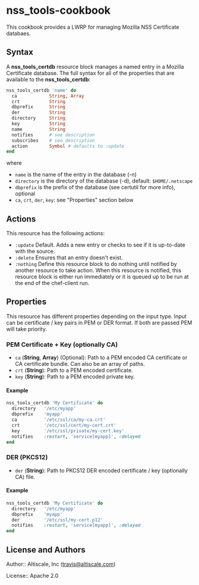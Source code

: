 # nss_tools-cookbook

This cookbook provides a LWRP for managing Mozilla NSS Certificate databaes.

## Syntax

A **nss_tools_certdb** resource block manages a named entry in a Mozilla Certificate
database.  The full syntax for all of the properties that are available to the
**nss_tools_certdb**:
```ruby
nss_tools_certdb 'name' do
  ca            String, Array
  crt           String
  dbprefix      String
  der           String
  directory     String
  key           String
  name          String
  notifies      # see description
  subscribes    # see description
  action        Symbol # defaults to :update
end
```
where
* `name` is the name of the entry in the database (-n)
* `directory` is the directory of the database (-d), default: `$HOME/.netscape`
* `dbprefix` is the prefix of the database (see certutil for more info), optional
* `ca`, `crt`, `der`, `key`: see "Properties" section below

## Actions

This resource has the following actions:

* `:update` Default.  Adds a new entry or checks to see if it is up-to-date with
the source.
* `:delete` Ensures that an entry doesn't exist.
* `:nothing` Define this resource block to do nothing until notified by another
resource to take action. When this resource is notified, this resource block is
either run immediately or it is queued up to be run at the end of the
chef-client run.

## Properties

This resource has different properties depending on the input type.  Input can
be certificate / key pairs in PEM or DER format.  If both are passed PEM will
take priority.

### PEM Certificate + Key (optionally CA)

* `ca` (**String**, **Array**) (Optional): Path to a PEM encoded CA certificate
or CA certificate bundle.  Can also be an array of paths.
* `crt` (**String**): Path to a PEM encoded certificate.
* `key` (**String**): Path to a PEM encoded private key.

#### Example
```ruby
nss_tools_certdb 'My Certificate' do
  directory   '/etc/myapp'
  dbprefix    'myapp'
  ca          '/etc/ssl/ca/my-ca.crt'
  crt         '/etc/ssl/cert/my-cert.crt'
  key         '/etc/ssl/private/my-cert.key'
  notifies    :restart, 'service[myapp]', :delayed
end
```

### DER (PKCS12)

* `der` (**String**): Path to PKCS12 DER encoded certificate / key (optionally
CA) file.

#### Example
```ruby
nss_tools_certdb 'My Certificate' do
  directory   '/etc/myapp'
  dbprefix    'myapp'
  der         '/etc/ssl/my-cert.p12'
  notifies    :restart, 'service[myapp]', :delayed
end
```

## License and Authors

Author:: Altiscale, Inc (<travis@altiscale.com>)

License:: Apache 2.0
